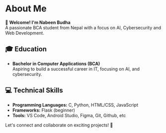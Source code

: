 # About Me

👋 **Welcome! I'm Nabeen Budha**  
A passionate BCA student from Nepal with a focus on AI, Cybersecurity and Web Development.

## 🎓 Education  
- **Bachelor in Computer Applications (BCA)**  
  Aspiring to build a successful career in IT, focusing on AI, and cybersecurity.

## 💻 Technical Skills  
- **Programming Languages:** C, Python, HTML/CSS, JavaScript
- **Frameworks:** Flask (beginner) 
- **Tools:** VS Code, Android Studio, Figma, Git, Github, etc
  
Let's connect and collaborate on exciting projects! 🚀
